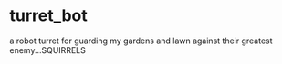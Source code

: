 # turret_bot
a robot turret for guarding my gardens and lawn against their greatest enemy...SQUIRRELS
